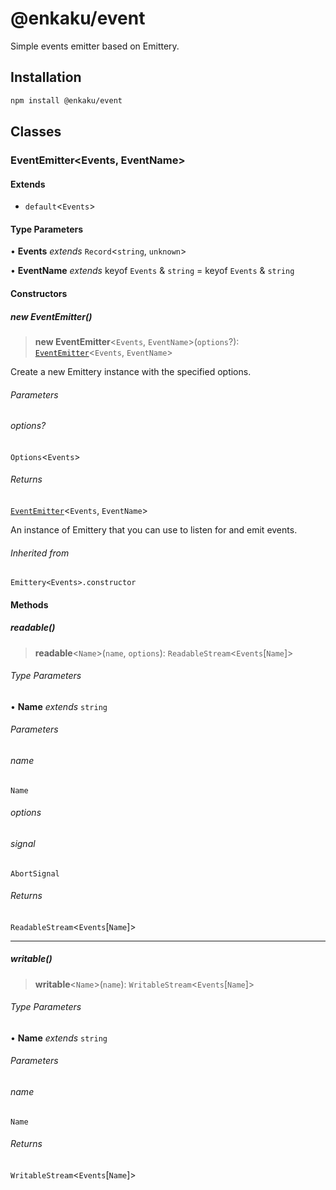# @enkaku/event

Simple events emitter based on Emittery.

## Installation

```sh
npm install @enkaku/event
```

## Classes

### EventEmitter\<Events, EventName\>

#### Extends

- `default`\<`Events`\>

#### Type Parameters

• **Events** *extends* `Record`\<`string`, `unknown`\>

• **EventName** *extends* keyof `Events` & `string` = keyof `Events` & `string`

#### Constructors

##### new EventEmitter()

> **new EventEmitter**\<`Events`, `EventName`\>(`options`?): [`EventEmitter`](index.md#eventemitterevents-eventname)\<`Events`, `EventName`\>

Create a new Emittery instance with the specified options.

###### Parameters

###### options?

`Options`\<`Events`\>

###### Returns

[`EventEmitter`](index.md#eventemitterevents-eventname)\<`Events`, `EventName`\>

An instance of Emittery that you can use to listen for and emit events.

###### Inherited from

`Emittery<Events>.constructor`

#### Methods

##### readable()

> **readable**\<`Name`\>(`name`, `options`): `ReadableStream`\<`Events`\[`Name`\]\>

###### Type Parameters

• **Name** *extends* `string`

###### Parameters

###### name

`Name`

###### options

###### signal

`AbortSignal`

###### Returns

`ReadableStream`\<`Events`\[`Name`\]\>

***

##### writable()

> **writable**\<`Name`\>(`name`): `WritableStream`\<`Events`\[`Name`\]\>

###### Type Parameters

• **Name** *extends* `string`

###### Parameters

###### name

`Name`

###### Returns

`WritableStream`\<`Events`\[`Name`\]\>

